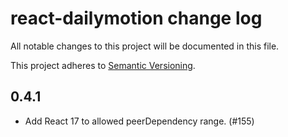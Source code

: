 # react-dailymotion change log

All notable changes to this project will be documented in this file.

This project adheres to [Semantic Versioning](http://semver.org/).

## 0.4.1
 * Add React 17 to allowed peerDependency range. (#155)
